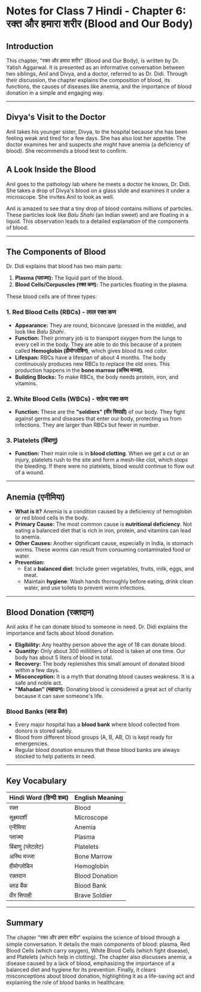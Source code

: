 # Notes for Class 7 Hindi - Chapter 6: रक्त और हमारा शरीर (Blood and Our Body)

## Introduction

This chapter, "रक्त और हमारा शरीर" (Blood and Our Body), is written by Dr. Yatish Aggarwal. It is presented as an informative conversation between two siblings, Anil and Divya, and a doctor, referred to as Dr. Didi. Through their discussion, the chapter explains the composition of blood, its functions, the causes of diseases like anemia, and the importance of blood donation in a simple and engaging way.

---

## Divya's Visit to the Doctor

Anil takes his younger sister, Divya, to the hospital because she has been feeling weak and tired for a few days. She has also lost her appetite. The doctor examines her and suspects she might have anemia (a deficiency of blood). She recommends a blood test to confirm.

## A Look Inside the Blood

Anil goes to the pathology lab where he meets a doctor he knows, Dr. Didi. She takes a drop of Divya's blood on a glass slide and examines it under a microscope. She invites Anil to look as well.

Anil is amazed to see that a tiny drop of blood contains millions of particles. These particles look like *Balu Shahi* (an Indian sweet) and are floating in a liquid. This observation leads to a detailed explanation of the components of blood.

---

## The Components of Blood

Dr. Didi explains that blood has two main parts:

1.  **Plasma (प्लाज्मा):** The liquid part of the blood.
2.  **Blood Cells/Corpuscles (रक्त कण):** The particles floating in the plasma.

These blood cells are of three types:

### 1. Red Blood Cells (RBCs) - लाल रक्त कण

*   **Appearance:** They are round, biconcave (pressed in the middle), and look like *Balu Shahi*.
*   **Function:** Their primary job is to transport oxygen from the lungs to every cell in the body. They are able to do this because of a protein called **Hemoglobin (हीमोग्लोबिन)**, which gives blood its red color.
*   **Lifespan:** RBCs have a lifespan of about 4 months. The body continuously produces new RBCs to replace the old ones. This production happens in the **bone marrow (अस्थि मज्जा)**.
*   **Building Blocks:** To make RBCs, the body needs protein, iron, and vitamins.

### 2. White Blood Cells (WBCs) - सफ़ेद रक्त कण

*   **Function:** These are the **"soldiers" (वीर सिपाही)** of our body. They fight against germs and diseases that enter our body, protecting us from infections. They are larger than RBCs but fewer in number.

### 3. Platelets (बिंबाणु)

*   **Function:** Their main role is in **blood clotting**. When we get a cut or an injury, platelets rush to the site and form a mesh-like clot, which stops the bleeding. If there were no platelets, blood would continue to flow out of a wound.

---

## Anemia (एनीमिया)

*   **What is it?** Anemia is a condition caused by a deficiency of hemoglobin or red blood cells in the body.
*   **Primary Cause:** The most common cause is **nutritional deficiency**. Not eating a balanced diet that is rich in iron, protein, and vitamins can lead to anemia.
*   **Other Causes:** Another significant cause, especially in India, is stomach worms. These worms can result from consuming contaminated food or water.
*   **Prevention:**
    *   Eat a **balanced diet**: Include green vegetables, fruits, milk, eggs, and meat.
    *   Maintain **hygiene**: Wash hands thoroughly before eating, drink clean water, and use toilets to prevent worm infections.

---

## Blood Donation (रक्तदान)

Anil asks if he can donate blood to someone in need. Dr. Didi explains the importance and facts about blood donation.

*   **Eligibility:** Any healthy person above the age of 18 can donate blood.
*   **Quantity:** Only about 300 milliliters of blood is taken at one time. Our body has about 5 liters of blood in total.
*   **Recovery:** The body replenishes this small amount of donated blood within a few days.
*   **Misconception:** It is a myth that donating blood causes weakness. It is a safe and noble act.
*   **"Mahadan" (महादान):** Donating blood is considered a great act of charity because it can save someone's life.

### Blood Banks (ब्लड बैंक)

*   Every major hospital has a **blood bank** where blood collected from donors is stored safely.
*   Blood from different blood groups (A, B, AB, O) is kept ready for emergencies.
*   Regular blood donation ensures that these blood banks are always stocked to help patients in need.

---

## Key Vocabulary

| Hindi Word (हिन्दी शब्द) | English Meaning |
| :----------------------- | :---------------- |
| रक्त                      | Blood             |
| सूक्ष्मदर्शी              | Microscope        |
| एनीमिया                  | Anemia            |
| प्लाज्मा                  | Plasma            |
| बिंबाणु (प्लेटलेट)        | Platelets         |
| अस्थि मज्जा              | Bone Marrow       |
| हीमोग्लोबिन                | Hemoglobin        |
| रक्तदान                  | Blood Donation    |
| ब्लड बैंक                | Blood Bank        |
| वीर सिपाही                | Brave Soldier     |

---

## Summary

The chapter "रक्त और हमारा शरीर" explains the science of blood through a simple conversation. It details the main components of blood: plasma, Red Blood Cells (which carry oxygen), White Blood Cells (which fight disease), and Platelets (which help in clotting). The chapter also discusses anemia, a disease caused by a lack of blood, emphasizing the importance of a balanced diet and hygiene for its prevention. Finally, it clears misconceptions about blood donation, highlighting it as a life-saving act and explaining the role of blood banks in healthcare.